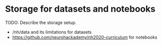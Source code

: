 # Storage for datasets and notebooks

TODO: Describe the storage setup.

- /nh/data and its limitations for datasets
- https://github.com/neurohackademy/nh2020-curriculum for notebooks
